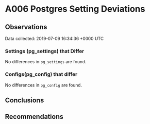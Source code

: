 # A006 Postgres Setting Deviations #

## Observations ##
Data collected: 2019-07-09 16:34:36 +0000 UTC  

### Settings (pg_settings) that Differ ###

No differences in `pg_settings` are found.

### Configs(pg_config) that differ ###

No differences in `pg_config` are found.



## Conclusions ##


## Recommendations ##

